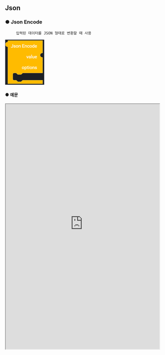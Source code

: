 ## Json

### ● Json Encode

         입력된 데이터를 JSON 형태로 변환할 때 사용

![](../../img/assets/image%20%2869%29.png)

#### ● 예문

<iframe
    src="https://d1sxhpvag16wqc.cloudfront.net/v3.1.0/json/json_encode"
    width="100%"
    height="800px"
    allow=""
    sandbox="allow-scripts allow-same-origin" />
<div class="display-pdf">
    <p><img src="../../img/assets/image%20%28394%29.png" alt="" /></p>
    <p><img src="../../img/assets/image%20%28436%29.png" alt="" /></p>
    <p><img src="../../img/assets/image%20%28388%29.png" alt="" /></p>
</div>

#### ● 결과

```text
{
  "result": {
    "jsonEncode": "{\"val1\":\"val1\",\"val2\":\"val2\"}"
  }
}
```

### ● Json Decode

        JSON 형태의 데이터를 Decode된 데이터로 변환할 때 사용

![](../../img/assets/image%20%28182%29.png)

#### ● 예문

<iframe
    src="https://d1sxhpvag16wqc.cloudfront.net/v3.1.0/json/json_decode"
    width="100%"
    height="800px"
    allow=""
    sandbox="allow-scripts allow-same-origin" />
<div class="display-pdf">
    <p><img src="../../img/assets/image%20%28386%29.png" alt="" /></p>
    <p><img src="../../img/assets/image%20%28461%29.png" alt="" /></p>
    <p><img src="../../img/assets/image%20%28391%29.png" alt="" /></p>
</div>

#### ● 결과

```text
{
  "result": {
    "jsonEncode": "{\"val1\":\"val1\",\"val2\":\"val2\"}",
    "jsonDecode": {
      "val1": "val1",
      "val2": "val2"
    }
  }
}
```

### ● Encode Option

        인코딩 옵션 (PHP 기반)

![type : UNESCAPED_UNICOE, UNESCAPED_SALSHES, FORCE_OBJECT, MUMERIC_CHECK, PRESERVE_ZERO_FRACTION](../../img/assets/image%20%28153%29.png)

### ● Decode Option

        디코딩 옵션 (PHP 기반)

![type : OBJECT_AS_ARRY, BIGINT_AS_STRING](../../img/assets/image%20%2864%29.png)
